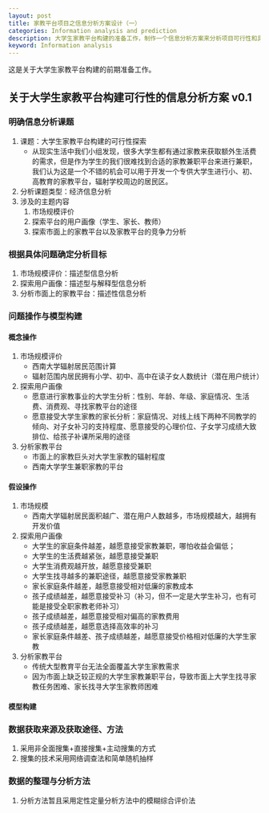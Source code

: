```yaml
---
layout: post
title: 家教平台项目之信息分析方案设计（一）
categories: Information analysis and prediction
description: 大学生家教平台构建的准备工作，制作一个信息分析方案来分析项目可行性和具体的设计制作流程
keyword: Information analysis
---
```


这是关于大学生家教平台构建的前期准备工作。


## 关于大学生家教平台构建可行性的信息分析方案  v0.1

### 明确信息分析课题

1. 课题：大学生家教平台构建的可行性探索
   - 从现实生活中我们小组发现，很多大学生都有通过家教来获取额外生活费的需求，但是作为学生的我们很难找到合适的家教兼职平台来进行兼职，我们认为这是一个不错的机会可以用于开发一个专供大学生进行小、初、高教育的家教平台，辐射学校周边的居民区。
2. 分析课题类型：经济信息分析
3. 涉及的主题内容
   1. 市场规模评价
   2. 探索平台的用户画像（学生、家长、教师）
   3. 探索市面上的家教平台以及家教平台的竞争力分析

### 根据具体问题确定分析目标

1. 市场规模评价：描述型信息分析
2. 探索用户画像：描述型与解释型信息分析
3. 分析市面上的家教平台：描述性信息分析

### 问题操作与模型构建

#### 	概念操作

1. 市场规模评价
   - 西南大学辐射居民范围计算
   - 辐射范围内居民拥有小学、初中、高中在读子女人数统计（潜在用户统计）
2. 探索用户画像
   - 愿意进行家教事业的大学生分析：性别、年龄、年级、家庭情况、生活费、消费观、寻找家教平台的途径
   - 愿意接受大学生家教的家长分析：家庭情况、对线上线下两种不同教学的倾向、对子女补习的支持程度、愿意接受的心理价位、子女学习成绩大致排位、给孩子补课所采用的途径
3. 分析家教平台
   - 市面上的家教巨头对大学生家教的辐射程度
   - 西南大学学生兼职家教的平台

#### 假设操作

1. 市场规模
   - 西南大学辐射居民面积越广、潜在用户人数越多，市场规模越大，越拥有开发价值
2. 探索用户画像
   - 大学生的家庭条件越差，越愿意接受家教兼职，哪怕收益会偏低；
   - 大学生的生活费越紧张，越愿意接受兼职
   - 大学生消费观越开放，越愿意接受兼职
   - 大学生找寻越多的兼职途径，越愿意接受家教兼职
   - 家长家庭条件越差，越愿意接受相对低廉的家教成本
   - 孩子成绩越差，越愿意接受补习（补习，但不一定是大学生补习，也有可能是接受全职家教老师补习）
   - 孩子成绩越差，越愿意接受相对偏高的家教费用
   - 孩子成绩越差，越愿意选择高效率的补习
   - 家长家庭条件越差、孩子成绩越差，越愿意接受价格相对低廉的大学生家教
3. 分析家教平台
   - 传统大型教育平台无法全面覆盖大学生家教需求
   - 因为市面上缺乏较正规的大学生家教兼职平台，导致市面上大学生找寻家教任务困难、家长找寻大学生家教师困难

#### 模型构建



### 数据获取来源及获取途径、方法

1. 采用非全面搜集+直接搜集+主动搜集的方式
2. 搜集的技术采用网络调查法和简单随机抽样

### 数据的整理与分析方法

1. 分析方法暂且采用定性定量分析方法中的模糊综合评价法

